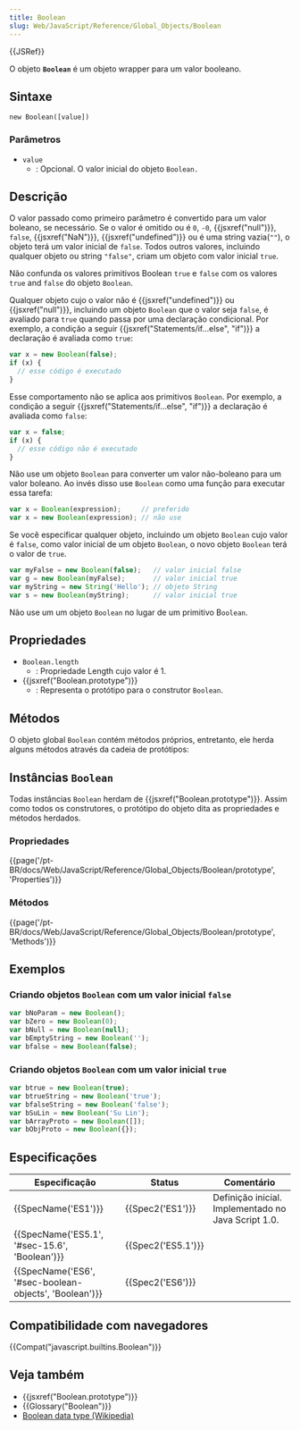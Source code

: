 ```yaml
---
title: Boolean
slug: Web/JavaScript/Reference/Global_Objects/Boolean
---
```

{{JSRef}}

O objeto **`Boolean`** é um objeto wrapper para um valor booleano.

## Sintaxe

```
new Boolean([value])
```

### Parâmetros

- `value`
  - : Opcional. O valor inicial do objeto `Boolean.`

## Descrição

O valor passado como primeiro parâmetro é convertido para um valor boleano, se necessário. Se o valor é omitido ou é `0`, `-0`, {{jsxref("null")}}, `false`, {{jsxref("NaN")}}, {{jsxref("undefined")}} ou é uma string vazia(`""`), o objeto terá um valor inicial de `false`. Todos outros valores, incluindo qualquer objeto ou string `"false"`, criam um objeto com valor inicial `true`.

Não confunda os valores primitivos Boolean `true` e `false` com os valores `true` and `false` do objeto `Boolean`.

Qualquer objeto cujo o valor não é {{jsxref("undefined")}} ou {{jsxref("null")}}, incluindo um objeto `Boolean` que o valor seja `false`, é avaliado para `true` quando passa por uma declaração condicional. Por exemplo, a condição a seguir {{jsxref("Statements/if...else", "if")}} a declaração é avaliada como `true`:

```js
var x = new Boolean(false);
if (x) {
  // esse código é executado
}
```

Esse comportamento não se aplica aos primitivos `Boolean`. Por exemplo, a condição a seguir {{jsxref("Statements/if...else", "if")}} a declaração é avaliada como `false`:

```js
var x = false;
if (x) {
  // esse código não é executado
}
```

Não use um objeto `Boolean` para converter um valor não-boleano para um valor boleano. Ao invés disso use `Boolean` como uma função para executar essa tarefa:

```js
var x = Boolean(expression);     // preferido
var x = new Boolean(expression); // não use
```

Se você especificar qualquer objeto, incluindo um objeto `Boolean` cujo valor é `false`, como valor inicial de um objeto `Boolean`, o novo objeto `Boolean` terá o valor de `true`.

```js
var myFalse = new Boolean(false);   // valor inicial false
var g = new Boolean(myFalse);       // valor inicial true
var myString = new String('Hello'); // objeto String
var s = new Boolean(myString);      // valor inicial true
```

Não use um um objeto `Boolean` no lugar de um primitivo B`oolean`.

## Propriedades

- `Boolean.length`
  - : Propriedade Length cujo valor é 1.
- {{jsxref("Boolean.prototype")}}
  - : Representa o protótipo para o construtor `Boolean`.

## Métodos

O objeto global `Boolean` contém métodos próprios, entretanto, ele herda alguns métodos através da cadeia de protótipos:

## Instâncias `Boolean`

Todas instâncias `Boolean` herdam de {{jsxref("Boolean.prototype")}}. Assim como todos os construtores, o protótipo do objeto dita as propriedades e métodos herdados.

### Propriedades

{{page('/pt-BR/docs/Web/JavaScript/Reference/Global_Objects/Boolean/prototype', 'Properties')}}

### Métodos

{{page('/pt-BR/docs/Web/JavaScript/Reference/Global_Objects/Boolean/prototype', 'Methods')}}

## Exemplos

### Criando objetos `Boolean` com um valor inicial `false`

```js
var bNoParam = new Boolean();
var bZero = new Boolean(0);
var bNull = new Boolean(null);
var bEmptyString = new Boolean('');
var bfalse = new Boolean(false);
```

### Criando objetos `Boolean` com um valor inicial `true`

```js
var btrue = new Boolean(true);
var btrueString = new Boolean('true');
var bfalseString = new Boolean('false');
var bSuLin = new Boolean('Su Lin');
var bArrayProto = new Boolean([]);
var bObjProto = new Boolean({});
```

## Especificações

| Especificação                                                            | Status                   | Comentário                                          |
| ------------------------------------------------------------------------ | ------------------------ | --------------------------------------------------- |
| {{SpecName('ES1')}}                                                 | {{Spec2('ES1')}}     | Definição inicial. Implementado no Java Script 1.0. |
| {{SpecName('ES5.1', '#sec-15.6', 'Boolean')}}             | {{Spec2('ES5.1')}} |                                                     |
| {{SpecName('ES6', '#sec-boolean-objects', 'Boolean')}} | {{Spec2('ES6')}}     |                                                     |

## Compatibilidade com navegadores

{{Compat("javascript.builtins.Boolean")}}

## Veja também

- {{jsxref("Boolean.prototype")}}
- {{Glossary("Boolean")}}
- [Boolean data type (Wikipedia)](http://en.wikipedia.org/wiki/Boolean_data_type)
